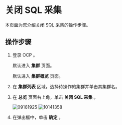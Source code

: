 关闭 SQL 采集 
==============================

本页面为您介绍关闭 SQL 采集的操作步骤。

操作步骤 
-------------------------

1. 登录 OCP 。

   默认进入 **集群** 页面。

   默认进入 **集群概览** 页面。
   

2. 在 **集群列表** 区域，选择待操作的集群并单击其集群名。

   

3. 在 **总览** 页面右上角，单击 **关闭 SQL 采集** 。

   ![09161925](https://help-static-aliyun-doc.aliyuncs.com/assets/img/zh-CN/2060562361/p327416.png)
   ![10141358](https://help-static-aliyun-doc.aliyuncs.com/assets/img/zh-CN/7685987361/p338722.png)
   

4. 在弹出框中，单击 **确定** 。

   



